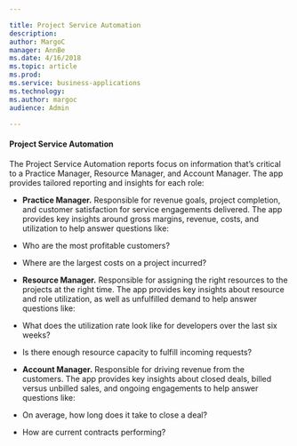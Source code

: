 ```yaml
---

title: Project Service Automation
description: 
author: MargoC
manager: AnnBe
ms.date: 4/16/2018
ms.topic: article
ms.prod: 
ms.service: business-applications
ms.technology: 
ms.author: margoc
audience: Admin

---
```

#### Project Service Automation

The Project Service Automation reports focus on information that’s critical to a
Practice Manager, Resource Manager, and Account Manager. The app provides
tailored reporting and insights for each role:

-   **Practice Manager.** Responsible for revenue goals, project completion, and
    customer satisfaction for service engagements delivered. The app provides
    key insights around gross margins, revenue, costs, and utilization to help
    answer questions like:

-   Who are the most profitable customers?

-   Where are the largest costs on a project incurred?

-   **Resource Manager.** Responsible for assigning the right resources to the
    projects at the right time. The app provides key insights about resource and
    role utilization, as well as unfulfilled demand to help answer questions
    like:

-   What does the utilization rate look like for developers over the last six
    weeks?

-   Is there enough resource capacity to fulfill incoming requests?

-   **Account Manager.** Responsible for driving revenue from the customers. The
    app provides key insights about closed deals, billed versus unbilled sales,
    and ongoing engagements to help answer questions like:

-   On average, how long does it take to close a deal?

-   How are current contracts performing?

